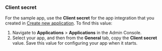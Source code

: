 ### Client secret

For the sample app, use the **Client secret** for the app integration that you created in [Create new application](/docs/guides/oie-embedded-common-org-setup/java/main/#create-a-new-application). To find this value:
1. Navigate to **Applications** > **Applications** in the Admin Console.
1. Select your app, and then from the **General** tab, copy the **Client secret** value. Save this value for configuring your app when it starts.
